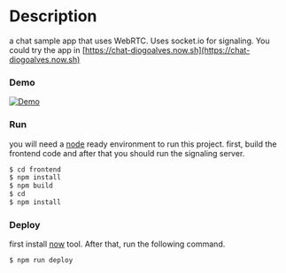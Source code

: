 # Description
a chat sample app that uses WebRTC. Uses socket.io for signaling.
You could try the app in [https://chat-diogoalves.now.sh](https://chat-diogoalves.now.sh)

### Demo
[![Demo](https://img.youtube.com/vi/pF3u04p3_24/0.jpg)](https://youtu.be/pF3u04p3_24)


### Run
you will need a [node](https://nodejs.org/en/) ready environment to run this project.
first, build the frontend code and after that you should run the signaling server.

```sh
$ cd frontend
$ npm install 
$ npm build
$ cd 
$ npm install
```

### Deploy
first install [now](https://zeit.co/now) tool.
After that, run the following command. 

```sh
$ npm run deploy
```




